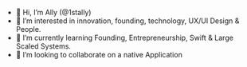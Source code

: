 - 👋 Hi, I’m Ally (@1stally)
- 👀 I’m interested in innovation, founding, technology, UX/UI Design & People.
- 🌱 I’m currently learning Founding, Entrepreneurship, Swift & Large Scaled Systems.
- 💞️ I’m looking to collaborate on a native Application

<!---
1stally/1stally is a ✨ special ✨ repository because its `README.md` (this file) appears on your GitHub profile.
You can click the Preview link to take a look at your changes.
--->
